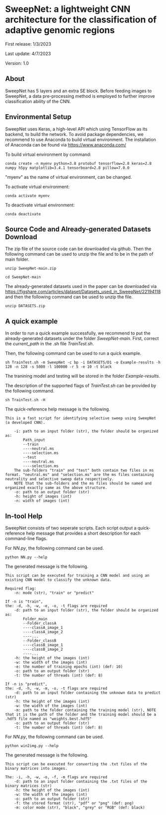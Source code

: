 # SweepNet: a lightweight CNN architecture for the classification of adaptive genomic regions

First release: 1/3/2023

Last update: 4/7/2023

Version: 1.0

## About
SweepNet has 5 layers and an extra SE block. Before feeding images to SweepNet, a data pre-processing method is employed to further improve classification ability of the CNN.

## Environmental Setup
SweepNet uses Keras, a high-level API which using TensorFlow as its backend, to build the network. To avoid package dependencies, we recommend to use Anaconda to build virtual environment. The installation of Anaconda can be found via https://www.anaconda.com/

To build virtual environment by command:

``conda create -n myenv python=3.8 protobuf tensorflow=2.8 keras=2.8 numpy h5py matplotlib=3.4.1 tensorboard=2.8 pillow=7.0.0``

"myenv" as the name of virtual environment, can be changed.

To activate virtual environment:

``conda activate myenv``

To deactivate virtual environment:

``conda deactivate``

## Source Code and Already-generated Datasets Download
The zip file of the source code can be downloaded via github. Then the following command can be used to unzip the file and to be in the path of main folder.

``unzip SweepNet-main.zip``

``cd SweepNet-main``

The already-generated datasets used in the paper can be downloaded via https://figshare.com/articles/dataset/Datasets_used_in_SweepNet/22194118 and then the following command can be used to unzip the file.

``unzip DATASETS.zip``



## A quick example
In order to run a quick example successfully, we recommend to put the already-generated datasets under the folder _SweepNet-main_. First, correct the _current_path_ in the .sh file _TrainTest.sh_.

Then, the following command can be used to run a quick example.

``sh TrainTest.sh -m SweepNet -c bp -i DATASETS/D1 -o Example-results -h 128 -n 128 -s 5000 -l 100000 -r 5 -e 10 -t black``

The tranining model and testing will be stored in the folder _Example-results_.

The description of the supported flags of _TrainTest.sh_ can be provided by the following command.

``sh TrainTest.sh -H``

The quick-reference help message is the following.
```
This is a fast script for identifying selective sweep using SweepNet (a developed CNN).

	-i: path to an input folder (str), the folder should be organized as:
		Path_input
		--train
		----neutral.ms
		----selection.ms
		--test
		----neutral.ms
		----selection.ms
	The sub-folders "train" and "test" both contain two files in ms format. "neutral.ms" and "selection.ms" are the ms files containing neutrality and selective sweep data respectively.
	NOTE that the sub-folders and the ms files should be named and organized exactly same as the above structure.
	-o: path to an output folder (str)
	-h: height of images (int)
	-n: width of images (int)
``` 


## In-tool Help
SweepNet consists of two seperate scripts. Each script output a quick-reference help message that provides a short description for each command-line flags.

For _NN.py_, the following command can be used.

``python NN.py --help``

The generated message is the following.

```
This script can be executed for training a CNN model and using an existing CNN model to classify the unknown data.

Required flag:
	-n: mode (str), "train" or "predict"

If -n is "train",
the: -d, -h, -w, -e, -o, -t flags are required
	-d: path to an input folder (str), the folder should be organized as:
		Folder_main
		--Folder_classA
		----classA_image_1
		----classA_image_2
		----...
		--Folder_classB
		----classB_image_1
		----classB_image_2
		----...
	-h: the height of the images (int)
	-w: the width of the images (int)
	-e: the number of training epochs (int) (def: 10)
	-o: path to an output folder (str)
	-t: the number of threads (int) (def: 8)

If -n is "predict",
the: -d, -h, -w, -m, -o, -t flags are required
	-d: path to an input folder containing the unknown data to predict (str)
	-h: the height of the images (int)
	-w: the width of the images (int)
	-m: path to the folder containing the training model (str), NOTE that it is the path of the folder and the training model should be a .hdf5 file named as "weights.best.hdf5"
	-o: path to an output folder (str)
	-t: the number of threads (int) (def: 8)
```

For _NN.py_, the following command can be used.

``python win2img.py --help``

The generated message is the following.

```
This script can be executed for converting the .txt files of the binary matrices into images.

The: -i, -h, -w, -o, -f, -m flags are required
	-d: path to an input folder containing the .txt files of the binary matrices (str)
	-h: the height of the images (int)
	-w: the width of the images (int)
	-o: path to an output folder (str)
	-f: the stored format (str), "pdf" or "png" (def: png)
	-m: color mode (str), "black", "grey" or "RGB" (def: black)
```


